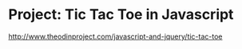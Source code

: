 # Project: Tic Tac Toe in Javascript

http://www.theodinproject.com/javascript-and-jquery/tic-tac-toe

